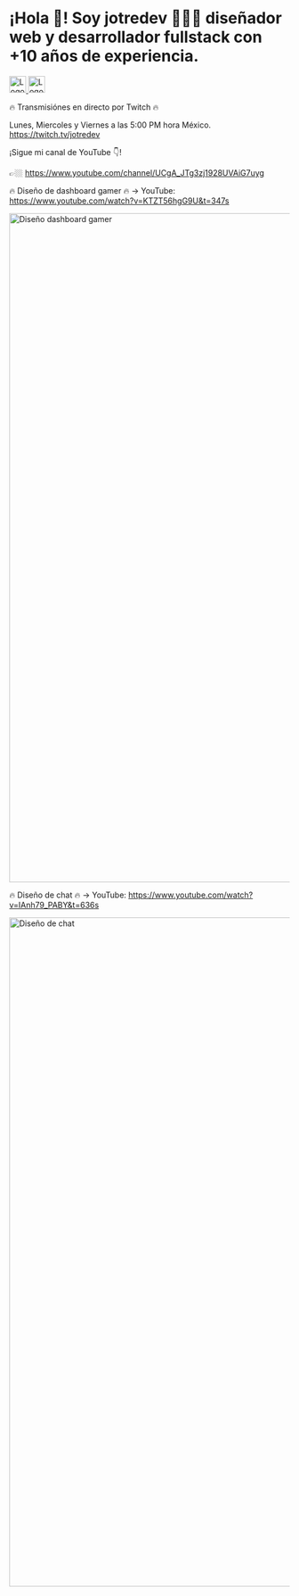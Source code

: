 <h1>¡Hola 👋! Soy jotredev 👨🏻‍💻
diseñador web y desarrollador fullstack con +10 años de experiencia.</h1>

<a href="https://twitch.tv/jotredev" target="_blank">
  <img width="30" alt="Logo Twitch" src="https://user-images.githubusercontent.com/50961956/194416681-2d005e54-2ef5-41a4-97a5-71f6ef629ab1.png">
</a>
<a href="https://www.youtube.com/channel/UCgA_JTg3zj1928UVAiG7uyg" target="_blank">
  <img width="30" alt="Logo YouTube" src="https://user-images.githubusercontent.com/50961956/194417465-e9b9ee4b-06af-457d-acfd-b83d8fa9da27.png">
</a>

🔥 Transmisiónes en directo por Twitch 🔥

Lunes, Miercoles y Viernes a las 5:00 PM hora México.
https://twitch.tv/jotredev

¡Sigue mi canal de YouTube 👇!

👉🏼 https://www.youtube.com/channel/UCgA_JTg3zj1928UVAiG7uyg

🔥 Diseño de dashboard gamer 🔥 -> YouTube: https://www.youtube.com/watch?v=KTZT56hgG9U&t=347s

<a href="https://www.youtube.com/watch?v=KTZT56hgG9U&t=347s" target="_blank">
<img width="1200" alt="Diseño dashboard gamer" src="https://user-images.githubusercontent.com/50961956/194414107-3cb16b73-cae8-4d0c-8548-bc7142ac9e1b.png">
</a>

🔥 Diseño de chat 🔥 -> YouTube: https://www.youtube.com/watch?v=IAnh79_PABY&t=636s

<a href="https://www.youtube.com/watch?v=IAnh79_PABY&t=636s" target="_blank">
<img width="1200" alt="Diseño de chat" src="https://user-images.githubusercontent.com/50961956/194415124-8fdc3a0c-c315-4bcf-b7ce-b04a145159a2.png">
</a>
